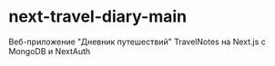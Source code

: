 # next-travel-diary-main
Веб-приложение "Дневник путешествий" TravelNotes на Next.js с MongoDB и NextAuth
